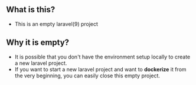 ## What is this?

* This is an empty laravel(9) project

## Why it is empty?
* It is possible that you don't have the environment setup locally to create a new laravel project.
* If you want to start a new laravel project and want to **dockerize** it from the very beginning, you can easily close this empty project.
